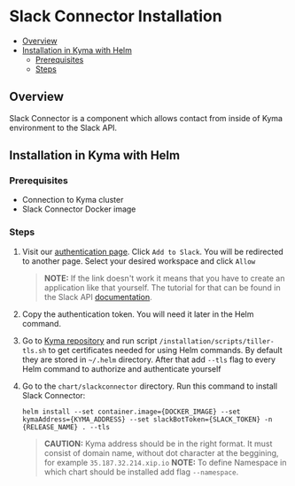 # Slack Connector Installation<!-- omit in toc -->

- [Overview](#overview)
- [Installation in Kyma with Helm](#installation-in-kyma-with-helm)
  - [Prerequisites](#prerequisites)
  - [Steps](#steps)

## Overview

Slack Connector is a component which allows contact from inside of Kyma environment to the Slack API.

## Installation in Kyma with Helm

### Prerequisites

- Connection to Kyma cluster
- Slack Connector Docker image

### Steps

1. Visit our [authentication page](https://auth-slack.herokuapp.com/). Click `Add to Slack`. You will be redirected to another page. Select your desired workspace and click `Allow`
    >**NOTE:** If the link doesn't work it means that you have to create an application like that yourself. The tutorial for that can be found in the Slack API [documentation](https://api.slack.com/docs/oauth#flow).

2. Copy the authentication token. You will need it later in the Helm command.
3. Go to [Kyma repository](https://github.com/kyma-project/kyma) and run script `/installation/scripts/tiller-tls.sh` to get certificates needed for using Helm commands. By default they are stored in `~/.helm` directory. After that add `--tls` flag to every Helm command to authorize and authenticate yourself
4. Go to the `chart/slackconnector` directory. Run this command to install Slack Connector:

    ``` shell
    helm install --set container.image={DOCKER_IMAGE} --set kymaAddress={KYMA_ADDRESS} --set slackBotToken={SLACK_TOKEN} -n {RELEASE_NAME} . --tls
    ```

    >**CAUTION:** Kyma address should be in the right format. It must consist of domain name, without dot  character at the beggining, for example `35.187.32.214.xip.io`
    >**NOTE:** To define Namespace in which chart should be installed add flag `--namespace`.
